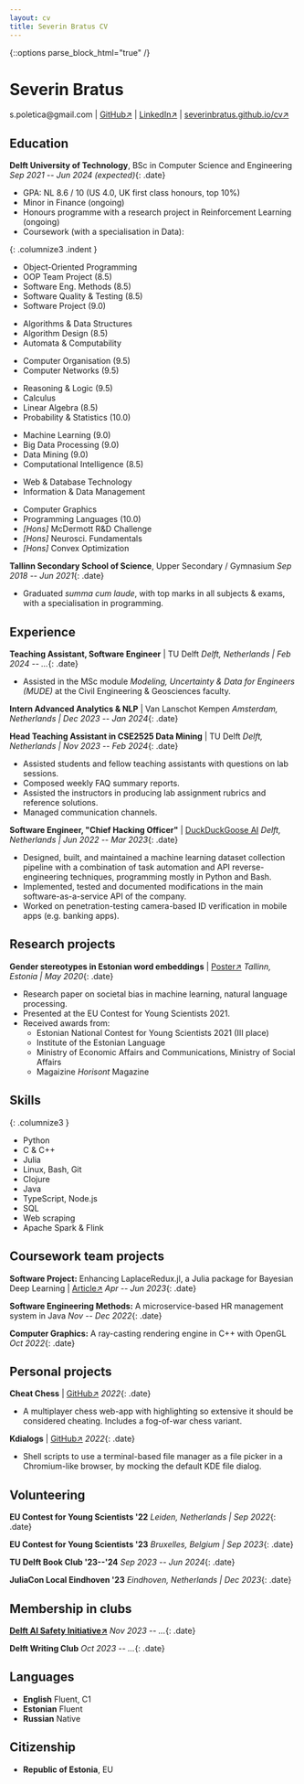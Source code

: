 ```yaml
---
layout: cv
title: Severin Bratus CV
---
```


{::options parse_block_html="true" /}

<!-- ![me](me.jpg){: .abs-top-right .img-size} -->

# Severin Bratus

<div id="contact">
<!-- <a href="mailto:s.poletica@gmail.com">s.poletica@gmail.com</a> -->
s.poletica@gmail.com
| <a href="https://github.com/severinbratus/">GitHub↗</a>
| <a href="https://www.linkedin.com/in/severin-bratus/">LinkedIn↗</a>
| <a href="https://severinbratus.github.io/cv/">severinbratus.github.io/cv↗</a>
</div>

<!-- __*A 3rd-year BSc CS&E student aiming for a career in engineering & research of machinic intelligence.*__ -->

## Education

__Delft University of Technology__, BSc in Computer Science and Engineering
*Sep 2021 -- Jun 2024 (expected)*{: .date}

- GPA: NL 8.6 / 10 (US 4.0, UK first class honours, top 10%)
- Minor in Finance (ongoing)
- Honours programme with a research project in Reinforcement Learning (ongoing)
- Coursework (with a specialisation in Data):

{: .columnize3 .indent }
<!-- SWE -->
  - Object-Oriented Programming
  - OOP Team Project (8.5)
  - Software Eng. Methods (8.5)
  - Software Quality & Testing (8.5)
  - Software Project (9.0)
<!-- Algo -->
  - Algorithms & Data Structures
  - Algorithm Design (8.5)
  - Automata & Computability
<!-- Low-level -->
  - Computer Organisation (9.5)
  - Computer Networks (9.5)
<!-- Maths -->
  - Reasoning & Logic (9.5)
  - Calculus
  - Linear Algebra (8.5)
  - Probability & Statistics (10.0)
<!-- Data -->
  - Machine Learning (9.0)
  - Big Data Processing (9.0)
  - Data Mining (9.0)
  - Computational Intelligence (8.5)
<!-- DB -->
  - Web & Database Technology
  - Information & Data Management
<!-- Misc -->
  - Computer Graphics
  - Programming Languages (10.0)
  - *[Hons]* McDermott R&D Challenge
  - *[Hons]* Neurosci. Fundamentals
  - *[Hons]* Convex Optimization
  
__Tallinn Secondary School of Science__, Upper Secondary / Gymnasium
*Sep 2018 -- Jun 2021*{: .date}
- Graduated *summa cum laude*, with top marks in all subjects & exams, with a specialisation in programming.

## Experience

__Teaching Assistant, Software Engineer__ \| TU Delft
*Delft, Netherlands | Feb 2024 -- ...*{: .date}

- Assisted in the MSc module *Modeling, Uncertainty & Data for Engineers (MUDE)* at the Civil Engineering & Geosciences faculty.

__Intern Advanced Analytics & NLP__ \| Van Lanschot Kempen
*Amsterdam, Netherlands | Dec 2023 -- Jan 2024*{: .date}

__Head Teaching Assistant in CSE2525 Data Mining__ \| TU Delft
*Delft, Netherlands | Nov 2023 -- Feb 2024*{: .date}
- Assisted students and fellow teaching assistants with questions on lab sessions.
- Composed weekly FAQ summary reports.
- Assisted the instructors in producing lab assignment rubrics and reference solutions.
- Managed communication channels.

__Software Engineer, "Chief Hacking Officer"__ \| [DuckDuckGoose AI](duckduckgoose.ai)
*Delft, Netherlands | Jun 2022 -- Mar 2023*{: .date}
- Designed, built, and maintained a machine learning dataset collection pipeline with a combination of task automation and API reverse-engineering techniques, programming mostly in Python and Bash.
- Implemented, tested and documented modifications in the main software-as-a-service API of the company.
- Worked on penetration-testing camera-based ID verification in mobile apps (e.g. banking apps).

<!-- __Programming Class Instructor__ -->
<!-- *Tallinn, Estonia | Oct 2020 -- May 2021*{: .date} -->
<!-- - Instructed pupils of grades 5-9 at the Tallinn Secondary School of Science in game development with Unity & C#. -->

<div id="section-research-projects">

## Research projects

__Gender stereotypes in Estonian word embeddings__ \|  [Poster↗](https://eucys2021.usal.es/wp-content/uploads/2021/07/Social-Sciences-01-2021.png)
*Tallinn, Estonia | May 2020*{: .date}
- Research paper on societal bias in machine learning, natural language processing.
- Presented at the EU Contest for Young Scientists 2021.
- Received awards from:
  - Estonian National Contest for Young Scientists 2021 (III place)
  - Institute of the Estonian Language
  - Ministry of Economic Affairs and Communications, Ministry of Social Affairs
  - Magaizine *Horisont* Magazine
  
</div>

<div id="section-skills">

<div class="pb"> </div>

## Skills

{: .columnize3 }
- Python
- C & C++ 
- Julia
- Linux, Bash, Git
- Clojure
- Java
- TypeScript, Node.js
- SQL
- Web scraping
- Apache Spark & Flink

</div>

<div id="section-coursework-projects">


## Coursework team projects

__Software Project:__ Enhancing LaplaceRedux.jl, a Julia package for
Bayesian Deep Learning \| [Article↗](https://medium.com/@sbratus/an-introduction-to-laplace-approximations-for-bayesian-deep-learning-in-julia-c5a30cfaf7b5)
*Apr -- Jun 2023*{: .date}

__Software Engineering Methods:__ A microservice-based HR management system in Java
*Nov -- Dec 2022*{: .date}

__Computer Graphics:__ A ray-casting rendering engine in C++ with OpenGL
*Oct 2022*{: .date}

</div>

<div id="section-personal-projects">

## Personal projects

<!-- {: .columnize2 } -->
__Cheat Chess__ \| [GitHub↗](https://github.com/severinbratus/cheat-chess/tree/main)
*2022*{: .date}
- A multiplayer chess web-app with highlighting so extensive it should be considered cheating. Includes a fog-of-war chess variant.

<!-- - [__meta-chess__](https://github.com/severinbratus/metachess) - Self-modifying chess in React (WIP) -->
__Kdialogs__ \| [GitHub↗](https://github.com/severinbratus/kdialogs)
*2022*{: .date}
- Shell scripts to use a terminal-based file manager as a file picker in a Chromium-like browser, by mocking the default KDE file dialog.
<!-- - [__mylm__](https://github.com/severinbratus/mylm) - A 3-D open-world roguelike (WIP) -->

</div>

<!-- ## Online courses -->

<!-- __[Mathematics and Python for Data Analysis](https://coursera.org/share/e7b9a1d5be8237a5f24b6a341432d919)__ | Moscow Institute of Physics and Technology & Yandex  -->
<!--   Sep 2020 -->

<!-- __[Geometry and Groups](https://coursera.org/share/79cd3591e7b990b7f996dfe4ddff95b8)__ | Moscow Institute of Physics and Technology & Dmitry Pozharsky University -->
<!--   Oct 2020 -->
<!-- {: columnize2 } -->
<!-- - Interpretation of geometry through group theory. -->

## Volunteering

__EU Contest for Young Scientists '22__
*Leiden, Netherlands | Sep 2022*{: .date}

__EU Contest for Young Scientists '23__
*Bruxelles, Belgium | Sep 2023*{: .date}

__TU Delft Book Club '23--'24__
*Sep 2023 -- Jun 2024*{: .date}

__JuliaCon Local Eindhoven '23__
*Eindhoven, Netherlands | Dec 2023*{: .date}

## Membership in clubs

__[Delft AI Safety Initiative↗](https://www.delftaisafety.org/)__
*Nov 2023 -- ...*{: .date}

__Delft Writing Club__
*Oct 2023 -- ...*{: .date}

## Languages

- __English__ Fluent, C1
- __Estonian__ Fluent 
- __Russian__ Native

## Citizenship

- __Republic of Estonia__, EU

<!-- ### Footer

Last updated: 26 Sep 2022 -->
